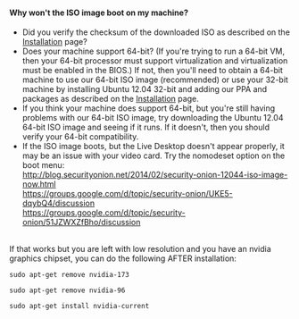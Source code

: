 #### Why won't the ISO image boot on my machine? ####
  * Did you verify the checksum of the downloaded ISO as described on the [Installation](Installation) page?
  * Does your machine support 64-bit?  (If you're trying to run a 64-bit VM, then your 64-bit processor must support virtualization and virtualization must be enabled in the BIOS.)  If not, then you'll need to obtain a 64-bit machine to use our 64-bit ISO image (recommended) or use your 32-bit machine by installing Ubuntu 12.04 32-bit and adding our PPA and packages as described on the [Installation](Installation) page.
  * If you think your machine does support 64-bit, but you're still having problems with our 64-bit ISO image, try downloading the Ubuntu 12.04 64-bit ISO image and seeing if it runs.  If it doesn't, then you should verify your 64-bit compatibility.
  * If the ISO image boots, but the Live Desktop doesn't appear properly, it may be an issue with your video card.  Try the nomodeset option on the boot menu:<br>
<a href='http://blog.securityonion.net/2014/02/security-onion-12044-iso-image-now.html'>http://blog.securityonion.net/2014/02/security-onion-12044-iso-image-now.html</a><br>
<a href='https://groups.google.com/d/topic/security-onion/UKE5-dqybQ4/discussion'>https://groups.google.com/d/topic/security-onion/UKE5-dqybQ4/discussion</a><br>
<a href='https://groups.google.com/d/topic/security-onion/51JZWXZfBho/discussion'>https://groups.google.com/d/topic/security-onion/51JZWXZfBho/discussion</a><br>
<br>
If that works but you are left with low resolution and you have an nvidia graphics chipset, you can do the following AFTER installation:<br>
<pre><code>sudo apt-get remove nvidia-173<br>
sudo apt-get remove nvidia-96<br>
sudo apt-get install nvidia-current<br>
</code></pre>